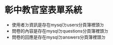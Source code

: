 # 彰中教官室表單系統

+ 使用者ㄉ資訊是存在mysqlㄉusers分頁簿裡頭ㄉ
+ 問卷的內容是存在mysqlㄉquestions分頁簿裡頭ㄉ
+ 問卷的回應是存在mysqlㄉanswers分頁簿裡頭ㄉ
